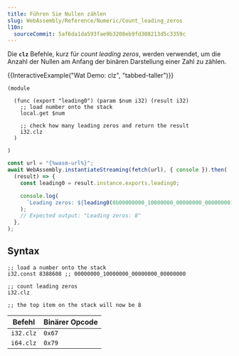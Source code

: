 ```yaml
---
title: Führen Sie Nullen zählen
slug: WebAssembly/Reference/Numeric/Count_leading_zeros
l10n:
  sourceCommit: 5af6da1da593fae9b3208eb9fd308213d5c3359c
---
```


Die **`clz`** Befehle, kurz für _count leading zeros_, werden verwendet, um die Anzahl der Nullen am Anfang der binären Darstellung einer Zahl zu zählen.

{{InteractiveExample("Wat Demo: clz", "tabbed-taller")}}

```wat interactive-example
(module

  (func (export "leading0") (param $num i32) (result i32)
    ;; load number onto the stack
    local.get $num

    ;; check how many leading zeros and return the result
    i32.clz
  )

)
```

```js interactive-example
const url = "{%wasm-url%}";
await WebAssembly.instantiateStreaming(fetch(url), { console }).then(
  (result) => {
    const leading0 = result.instance.exports.leading0;

    console.log(
      `Leading zeros: ${leading0(0b00000000_10000000_00000000_00000000)}`,
    );
    // Expected output: "Leading zeros: 8"
  },
);
```

## Syntax

```wasm
;; load a number onto the stack
i32.const 8388608 ;; 00000000_10000000_00000000_00000000

;; count leading zeros
i32.clz

;; the top item on the stack will now be 8
```

| Befehl    | Binärer Opcode |
| --------- | -------------- |
| `i32.clz` | `0x67`         |
| `i64.clz` | `0x79`         |
